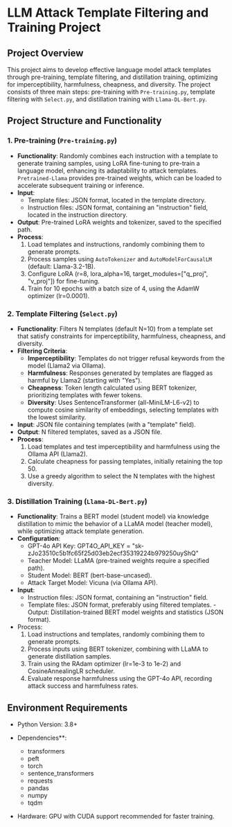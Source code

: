 # LLM Attack Template Filtering and Training Project

## Project Overview
This project aims to develop effective language model attack templates through pre-training, template filtering, and distillation training, optimizing for imperceptibility, harmfulness, cheapness, and diversity. The project consists of three main steps: pre-training with `Pre-training.py`, template filtering with `Select.py`, and distillation training with `Llama-DL-Bert.py`.

## Project Structure and Functionality

### 1. Pre-training (`Pre-training.py`)
- **Functionality**: Randomly combines each instruction with a template to generate training samples, using LoRA fine-tuning to pre-train a language model, enhancing its adaptability to attack templates. `Pretrained-Llama` provides pre-trained weights, which can be loaded to accelerate subsequent training or inference.
- **Input**:
  - Template files: JSON format, located in the template directory.
  - Instruction files: JSON format, containing an "instruction" field, located in the instruction directory.
- **Output**: Pre-trained LoRA weights and tokenizer, saved to the specified path.
- **Process**:
  1. Load templates and instructions, randomly combining them to generate prompts.
  2. Process samples using `AutoTokenizer` and `AutoModelForCausalLM` (default: Llama-3.2-1B).
  3. Configure LoRA (r=8, lora_alpha=16, target_modules=["q_proj", "v_proj"]) for fine-tuning.
  4. Train for 10 epochs with a batch size of 4, using the AdamW optimizer (lr=0.0001).

### 2. Template Filtering (`Select.py`)
- **Functionality**: Filters N templates (default N=10) from a template set that satisfy constraints for imperceptibility, harmfulness, cheapness, and diversity.
- **Filtering Criteria**:
  - **Imperceptibility**: Templates do not trigger refusal keywords from the model (Llama2 via Ollama).
  - **Harmfulness**: Responses generated by templates are flagged as harmful by Llama2 (starting with "Yes").
  - **Cheapness**: Token length calculated using BERT tokenizer, prioritizing templates with fewer tokens.
  - **Diversity**: Uses SentenceTransformer (all-MiniLM-L6-v2) to compute cosine similarity of embeddings, selecting templates with the lowest similarity.
- **Input**: JSON file containing templates (with a "template" field).
- **Output**: N filtered templates, saved as a JSON file.
- **Process**:
  1. Load templates and test imperceptibility and harmfulness using the Ollama API (Llama2).
  2. Calculate cheapness for passing templates, initially retaining the top 50.
  3. Use a greedy algorithm to select the N templates with the highest diversity.

### 3. Distillation Training (`Llama-DL-Bert.py`)
- **Functionality**: Trains a BERT model (student model) via knowledge distillation to mimic the behavior of a LLaMA model (teacher model), while optimizing attack template generation.
- **Configuration**:
  - GPT-4o API Key: GPT4O_API_KEY = "sk-zJo23510c5b1fc65f25d03eb2ecf35319224b979250uyShQ"
  - Teacher Model: LLaMA (pre-trained weights require a specified path).
  - Student Model: BERT (bert-base-uncased).
  - Attack Target Model: Vicuna (via Ollama API).
- **Input**:
  - Instruction files: JSON format, containing an "instruction" field.
  - Template files: JSON format, preferably using filtered templates.
-Output: Distillation-trained BERT model weights and statistics (JSON format).
- Process:
  1. Load instructions and templates, randomly combining them to generate prompts.
  2. Process inputs using BERT tokenizer, combining with LLaMA to generate distillation samples.
  3. Train using the RAdam optimizer (lr=1e-3 to 1e-2) and CosineAnnealingLR scheduler.
  4. Evaluate response harmfulness using the GPT-4o API, recording attack success and harmfulness rates.

## Environment Requirements
- Python Version: 3.8+
- Dependencies**:
  - transformers
  - peft
  - torch
  - sentence_transformers
  - requests
  - pandas
  - numpy
  - tqdm

- Hardware: GPU with CUDA support recommended for faster training.